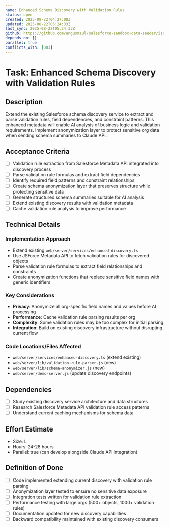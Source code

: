 ```yaml
---
name: Enhanced Schema Discovery with Validation Rules
status: open
created: 2025-08-22T04:27:08Z
updated: 2025-08-22T05:24:33Z
last_sync: 2025-08-22T05:24:33Z
github: https://github.com/angusmaul/salesforce-sandbox-data-seeder/issues/5
depends_on: []
parallel: true
conflicts_with: [003]
---
```


# Task: Enhanced Schema Discovery with Validation Rules

## Description
Extend the existing Salesforce schema discovery service to extract and parse validation rules, field dependencies, and constraint patterns. This enhanced metadata will enable AI analysis of business logic and validation requirements. Implement anonymization layer to protect sensitive org data when sending schema summaries to Claude API.

## Acceptance Criteria
- [ ] Validation rule extraction from Salesforce Metadata API integrated into discovery process
- [ ] Parse validation rule formulas and extract field dependencies
- [ ] Identify required field patterns and constraint relationships
- [ ] Create schema anonymization layer that preserves structure while protecting sensitive data
- [ ] Generate structured schema summaries suitable for AI analysis
- [ ] Extend existing discovery results with validation metadata
- [ ] Cache validation rule analysis to improve performance

## Technical Details

### Implementation Approach
- Extend existing `web/server/services/enhanced-discovery.ts` 
- Use JSForce Metadata API to fetch validation rules for discovered objects
- Parse validation rule formulas to extract field relationships and constraints
- Create anonymization functions that replace sensitive field names with generic identifiers

### Key Considerations
- **Privacy**: Anonymize all org-specific field names and values before AI processing
- **Performance**: Cache validation rule parsing results per org
- **Complexity**: Some validation rules may be too complex for initial parsing
- **Integration**: Build on existing discovery infrastructure without disrupting current flow

### Code Locations/Files Affected
- `web/server/services/enhanced-discovery.ts` (extend existing)
- `web/server/lib/validation-rule-parser.js` (new)
- `web/server/lib/schema-anonymizer.js` (new)
- `web/server/demo-server.js` (update discovery endpoints)

## Dependencies
- [ ] Study existing discovery service architecture and data structures
- [ ] Research Salesforce Metadata API validation rule access patterns
- [ ] Understand current caching mechanisms for schema data

## Effort Estimate
- Size: L
- Hours: 24-28 hours
- Parallel: true (can develop alongside Claude API integration)

## Definition of Done
- [ ] Code implemented extending current discovery with validation rule parsing
- [ ] Anonymization layer tested to ensure no sensitive data exposure
- [ ] Integration tests written for validation rule extraction
- [ ] Performance testing with large orgs (500+ objects, 1000+ validation rules)
- [ ] Documentation updated for new discovery capabilities
- [ ] Backward compatibility maintained with existing discovery consumers